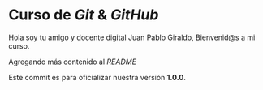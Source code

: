 # Curso de _Git_ & _GitHub_

Hola soy tu amigo y docente digital Juan Pablo Giraldo, Bienvenid@s a mi curso.

Agregando más contenido al _README_

Este commit es para oficializar nuestra versión **1.0.0**.
